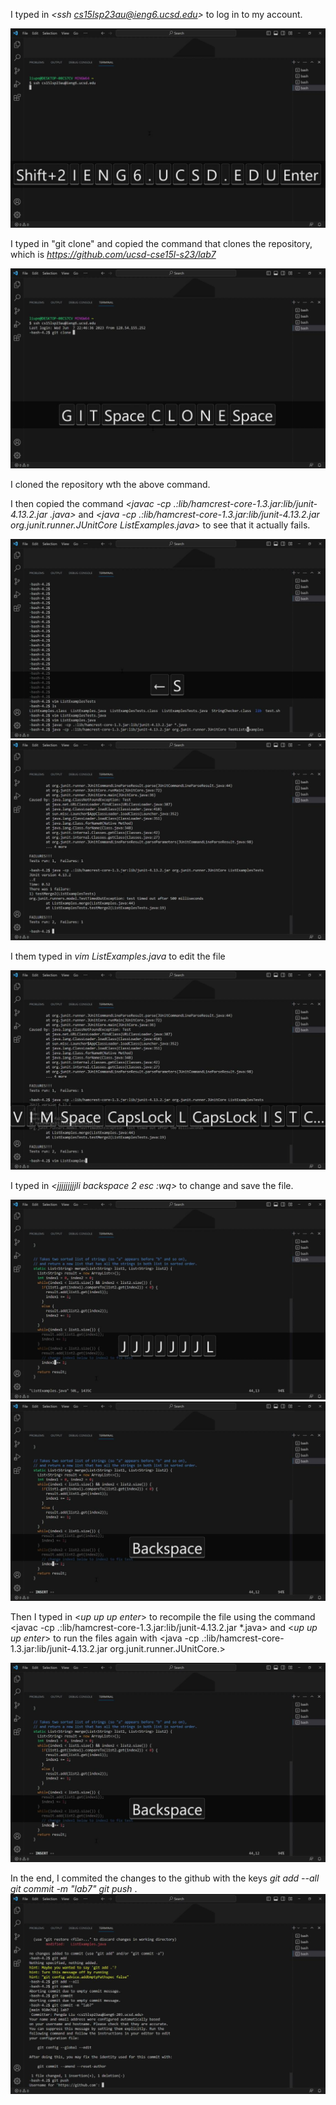 I typed in *<ssh cs15lsp23au@ieng6.ucsd.edu>* to log in to my account.

![Image](lab5-1.jpg)

I typed in "git clone" and copied the command that clones the repository, which is *<https://github.com/ucsd-cse15l-s23/lab7>*

![Image](lab5-2.jpg)

I cloned the repository wth the above command.

I then copied the command *<javac -cp .:lib/hamcrest-core-1.3.jar:lib/junit-4.13.2.jar .java>*
and *<java -cp .:lib/hamcrest-core-1.3.jar:lib/junit-4.13.2.jar org.junit.runner.JUnitCore ListExamples.java>* 
to see that it actually fails.

![Image](lab5-3.jpg)
![Image](lab5-4.jpg)

I them typed in *vim ListExamples.java* to edit the file
  
![Image](lab5-5.jpg)
  
I typed in *<jjjjjjjjjli backspace 2 esc :wq>* to change and save the file. 
  
![Image](lab5-6.jpg)
![Image](lab5-7.jpg)

Then I typed in <*up up up enter*> to recompile the file using the command
  <javac -cp .:lib/hamcrest-core-1.3.jar:lib/junit-4.13.2.jar *.java> and <*up up up enter*> to run the files again with 
    <java -cp .:lib/hamcrest-core-1.3.jar:lib/junit-4.13.2.jar org.junit.runner.JUnitCore.>
 
![Image](lab5-7.jpg)
 
In the end, I commited the changes to the github with the keys *git add --all <enter> git commit -m "lab7"  <enter>  git push <enter>*.
![Image](lab5-9.jpg)
  
  
  

